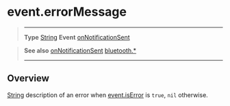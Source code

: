 # event.errorMessage

> --------------------- ------------------------------------------------------------------------------------------
> __Type__              [String](https://docs.coronalabs.com/api/type/String.html)
> __Event__             [onNotificationSent](/plugin/bluetooth/type/Server/event/onNotificationSent/)


> __See also__          [onNotificationSent](/plugin/bluetooth/type/Server/event/onNotificationSent/)
>						[bluetooth.*](/plugin/bluetooth/)
> --------------------- ------------------------------------------------------------------------------------------

## Overview

[String](https://docs.coronalabs.com/api/type/String.html) description of an error when [event.isError](/plugin/bluetooth/type/Server/event/onNotificationSent/isError) is `true`, `nil` otherwise.